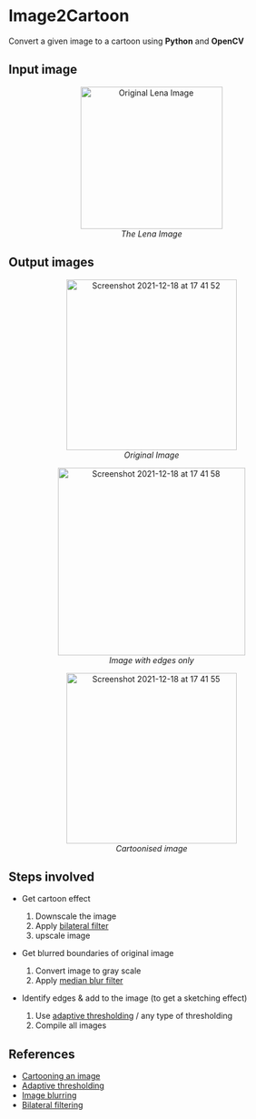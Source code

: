 # Image2Cartoon
Convert a given image to a cartoon using **Python** and **OpenCV**

## Input image

<p align="center">
  <img width="250" alt="Original Lena Image" src="https://user-images.githubusercontent.com/72186725/146640563-f6350add-7d00-43e2-9239-c2b68a185c50.png">
  <br>
  <em>The Lena Image</em>
</p>

## Output images

<p align="center">
  <img width="300" alt="Screenshot 2021-12-18 at 17 41 52" src="https://user-images.githubusercontent.com/72186725/146640777-e2525703-aba9-4bf6-8044-5a8f3ab7e90e.png">
  <br>
  <em>Original Image</em>
</p>

<p align="center">
<img width="330" alt="Screenshot 2021-12-18 at 17 41 58" src="https://user-images.githubusercontent.com/72186725/146640808-779409fd-d2a9-44c8-9659-da6cbdd40659.png">
  <br>
  <em>Image with edges only</em>
</p>

<p align="center">
  <img width="300" alt="Screenshot 2021-12-18 at 17 41 55" src="https://user-images.githubusercontent.com/72186725/146640853-5e2deea8-a86b-460e-ba1a-7a5a6f6f120a.png">

  <br>
  <em>Cartoonised image</em>
</p>

## Steps involved

* Get cartoon effect
  1. Downscale the image
  2. Apply [bilateral filter](https://www.tutorialspoint.com/opencv/opencv_bilateral_filter.htm)
  3. upscale image

* Get blurred boundaries of original image
  1. Convert image to gray scale
  2. Apply [median blur filter](https://www.tutorialspoint.com/opencv/opencv_median_blur.htm#:~:text=The%20Median%20blur%20operation%20is,edges%20while%20removing%20the%20noise.)

* Identify edges & add to the image (to get a sketching effect)
  1. Use [adaptive thresholding](https://www.tutorialspoint.com/opencv/opencv_adaptive_threshold.htm#:~:text=Adaptive%20thresholding%20is%20the%20method,()%20of%20the%20Imgproc%20class.) / any type of thresholding
  2. Compile all images

## References

* [Cartooning an image](https://www.geeksforgeeks.org/cartooning-an-image-using-opencv-python/)
* [Adaptive thresholding](https://www.geeksforgeeks.org/python-thresholding-techniques-using-opencv-set-2-adaptive-thresholding/)
* [Image blurring](https://www.geeksforgeeks.org/python-image-blurring-using-opencv/)
* [Bilateral filtering](https://www.geeksforgeeks.org/python-bilateral-filtering/)
